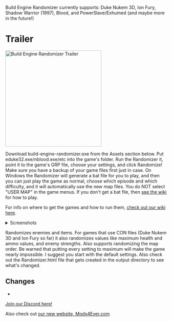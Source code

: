 Build Engine Randomizer currently supports: Duke Nukem 3D, Ion Fury, Shadow Warrior (1997), Blood, and PowerSlave/Exhumed (and maybe more in the future!)

# Trailer

<a href="https://youtu.be/ARZhfS1SLVE" target="_blank">
<img src="https://img.youtube.com/vi/ARZhfS1SLVE/0.jpg" alt="Build Engine Randomizer Trailer" height="300"/></a>

Download build-engine-randomizer.exe from the Assets section below. Put eduke32.exe/nblood.exe/etc into the game's folder. Run the Randomizer it, point it to the game's GRP file, choose your settings, and click Randomize! Make sure you have a backup of your game files first just in case. On Windows the Randomizer will generate a bat file for you to play, and then you can just play the game as normal, choose which episode and which difficulty, and it will automatically use the new map files. You do NOT select "USER MAP" in the game menus. If you don't get a bat file, then [see the wiki](https://github.com/Die4Ever/build-engine-randomizer/wiki#how-to-use) for how to play.

For info on where to get the games and how to run them, [check out our wiki here](https://github.com/Die4Ever/build-engine-randomizer/wiki).

<details>
<summary>Screenshots</summary>
<img src="https://user-images.githubusercontent.com/30947252/178213934-88e4ef31-89b5-484e-839a-a50f5f88d00f.png" alt="Damn, I'm lookin' good!" width="700"/>

"Damn, I'm lookin' good!"

<img src="https://user-images.githubusercontent.com/30947252/181628805-30325ff1-79a2-4dd6-a2f5-b969d45e4f96.png" alt="GUI" width="500"/>
</details>

Randomizes enemies and items. For games that use CON files (Duke Nukem 3D and Ion Fury so far) it also randomizes values like maximum health and ammo values, and enemy strengths. Also supports randomizing the map order. Be warned that putting every setting to maximum will make the game nearly impossible. I suggest you start with the default settings. Also check out the Randomizer.html file that gets created in the output directory to see what's changed.

## Changes

*

[Join our Discord here!](https://discord.gg/QwjnYWhKsY)

Also check out [our new website, Mods4Ever.com](https://Mods4Ever.com/)
